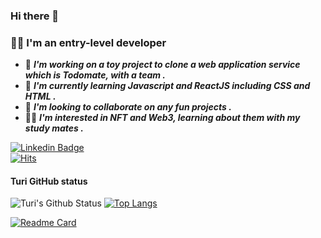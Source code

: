 ### Hi there 👋
### 👩‍💻 I'm an entry-level developer

- 🔭  ***I'm working on a toy project to clone a web application service which is Todomate, with a team .***
- 🌱  ***I'm currently learning Javascript and ReactJS including CSS and HTML .***
- 👯  ***I'm looking to collaborate on any fun projects .*** 
- 👩‍🎤  ***I'm interested in NFT and Web3, learning about them with my study mates .***

[![Linkedin Badge](https://img.shields.io/badge/-LinkedIn-inactive?style=flat-square&logo=Linkedin&logoColor=white&link=https://www.linkedin.com/in/soo-km/)](https://www.linkedin.com/in/soo-km/) <br/>
[![Hits](https://hits.seeyoufarm.com/api/count/incr/badge.svg?url=https%3A%2F%2Fgithub.com%2Fsookm&count_bg=%23EF9D6A&title_bg=%23555555&icon=&icon_color=%23E7E7E7&title=hits&edge_flat=false)](https://hits.seeyoufarm.com)


#### Turi GitHub status
![Turi's Github Status](https://github-readme-stats.vercel.app/api?username=sookm&bg_color=30,e96443,904e95&title_color=fff&text_color=fff) [![Top Langs](https://github-readme-stats.vercel.app/api/top-langs/?username=sookm&layout=compact&bg_color=fff&title_color=30,e96443,904e95&text_color=30,e96443,904e95)](https://github.com/sookm/github-readme-stats)

[![Readme Card](https://github-readme-stats.vercel.app/api/pin/?username=sookm&repo=clonemate-front&bg_color=30,ff5f6d,ffc371&title_color=fff&text_color=fff)](https://github.com/sookm/clonemate-front)  


<!--
**sookm/sookm** is a ✨ _special_ ✨ repository because its `README.md` (this file) appears on your GitHub profile.

Here are some ideas to get you started:

- 🔭 I’m currently working on ...
- 🌱 I’m currently learning ...
- 👯 I’m looking to collaborate on ...
- 🤔 I’m looking for help with ...
- 💬 Ask me about ...
- 📫 How to reach me: ...
- 😄 Pronouns: ...
- ⚡ Fun fact: ...
-->
